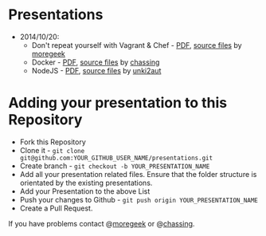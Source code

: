 Presentations
=============

- 2014/10/20:
  - Don't repeat yourself with Vagrant & Chef -  [PDF](https://github.com/opendevmeet/presentations/blob/master/20141120/vagrant_and_chef/presentation.pdf?raw=true), [source files](https://github.com/opendevmeet/presentations/tree/master/20141120/vagrant_and_chef) by [moregeek](https://github.com/moregeek)
  - Docker - [PDF](https://github.com/opendevmeet/presentations/blob/master/20141120/docker/final-docker.pdf?raw=true), [source files](https://github.com/opendevmeet/presentations/tree/master/20141120/docker) by [chassing](https://github.com/chassing)
  - NodeJS - [PDF](https://github.com/opendevmeet/presentations/blob/master/20141120/nodejs/presentation.pdf?raw=true), [source files](https://github.com/opendevmeet/presentations/tree/master/20141120/nodejs/src) by [unki2aut](https://github.com/unki2aut)

Adding your presentation to this Repository
===========================================

- Fork this Repository
- Clone it - ```git clone git@github.com:YOUR_GITHUB_USER_NAME/presentations.git```
- Create branch - ```git checkout -b YOUR_PRESENTATION_NAME```
- Add all your presentation related files. Ensure that the folder structure is orientated by the existing presentations.
- Add your Presentation to the above List
- Push your changes to Github - ```git push origin YOUR_PRESENTATION_NAME```
- Create a Pull Request.

If you have problems contact @[moregeek](https://github.com/moregeek) or @[chassing](https://github.com/chassing).
